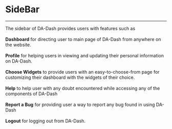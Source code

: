 # SideBar



---

The sidebar of DA-Dash provides users with features such as<br/>
<br/>
**Dashboard** for directing user to main page of DA-Dash from anywhere on the website.<br/><br/>
**Profile** for helping users in viewing and updating their personal information on DA-Dash.<br/><br/>
**Choose Widgets** to provide users with an easy-to-choose-from page for customizing their dashboard with the widgets of their choice.<br/><br/>
**Help** to help user with any doubt encountered while accessing any of the components of DA-Dash<br/><br/>
**Report a Bug** for providing user a way to report any bug found in using DA-Dash<br/><br/>
**Logout** for logging out from DA-Dash.<br/>
